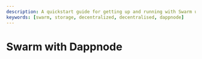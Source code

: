 ```yaml
---
description: A quickstart guide for getting up and running with Swarm using Dappnode
keywords: [swarm, storage, decentralized, decentralised, dappnode]
---
```


# Swarm with Dappnode